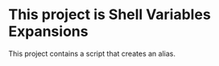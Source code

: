 # This project is Shell Variables Expansions

This project contains a script that creates an alias.
